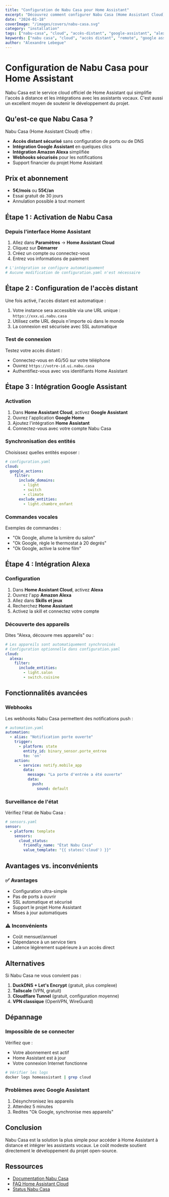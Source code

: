 ```yaml
---
title: "Configuration de Nabu Casa pour Home Assistant"
excerpt: "Découvrez comment configurer Nabu Casa (Home Assistant Cloud) pour un accès sécurisé à distance et profiter de l'intégration Google Assistant et Alexa sans configuration complexe."
date: "2024-01-18"
coverImage: "/images/covers/nabu-casa.svg"
category: "installation"
tags: ["nabu-casa", "cloud", "accès-distant", "google-assistant", "alexa"]
keywords: ["nabu casa", "cloud", "accès distant", "remote", "google assistant", "alexa", "configuration"]
author: "Alexandre Lebegue"
---
```


# Configuration de Nabu Casa pour Home Assistant

Nabu Casa est le service cloud officiel de Home Assistant qui simplifie l'accès à distance et les intégrations avec les assistants vocaux. C'est aussi un excellent moyen de soutenir le développement du projet.

## Qu'est-ce que Nabu Casa ?

Nabu Casa (Home Assistant Cloud) offre :

- **Accès distant sécurisé** sans configuration de ports ou de DNS
- **Intégration Google Assistant** en quelques clics
- **Intégration Amazon Alexa** simplifiée
- **Webhooks sécurisés** pour les notifications
- Support financier du projet Home Assistant

## Prix et abonnement

- **5€/mois** ou **55€/an**
- Essai gratuit de 30 jours
- Annulation possible à tout moment

## Étape 1 : Activation de Nabu Casa

### Depuis l'interface Home Assistant

1. Allez dans **Paramètres** → **Home Assistant Cloud**
2. Cliquez sur **Démarrer**
3. Créez un compte ou connectez-vous
4. Entrez vos informations de paiement

```yaml
# L'intégration se configure automatiquement
# Aucune modification de configuration.yaml n'est nécessaire
```

## Étape 2 : Configuration de l'accès distant

Une fois activé, l'accès distant est automatique :

1. Votre instance sera accessible via une URL unique : `https://xxx.ui.nabu.casa`
2. Utilisez cette URL depuis n'importe où dans le monde
3. La connexion est sécurisée avec SSL automatique

### Test de connexion

Testez votre accès distant :

- Connectez-vous en 4G/5G sur votre téléphone
- Ouvrez `https://votre-id.ui.nabu.casa`
- Authentifiez-vous avec vos identifiants Home Assistant

## Étape 3 : Intégration Google Assistant

### Activation

1. Dans **Home Assistant Cloud**, activez **Google Assistant**
2. Ouvrez l'application **Google Home**
3. Ajoutez l'intégration **Home Assistant**
4. Connectez-vous avec votre compte Nabu Casa

### Synchronisation des entités

Choisissez quelles entités exposer :

```yaml
# configuration.yaml
cloud:
  google_actions:
    filter:
      include_domains:
        - light
        - switch
        - climate
      exclude_entities:
        - light.chambre_enfant
```

### Commandes vocales

Exemples de commandes :

- "Ok Google, allume la lumière du salon"
- "Ok Google, règle le thermostat à 20 degrés"
- "Ok Google, active la scène film"

## Étape 4 : Intégration Alexa

### Configuration

1. Dans **Home Assistant Cloud**, activez **Alexa**
2. Ouvrez l'app **Amazon Alexa**
3. Allez dans **Skills et jeux**
4. Recherchez **Home Assistant**
5. Activez la skill et connectez votre compte

### Découverte des appareils

Dites "Alexa, découvre mes appareils" ou :

```yaml
# Les appareils sont automatiquement synchronisés
# Configuration optionnelle dans configuration.yaml
cloud:
  alexa:
    filter:
      include_entities:
        - light.salon
        - switch.cuisine
```

## Fonctionnalités avancées

### Webhooks

Les webhooks Nabu Casa permettent des notifications push :

```yaml
# automation.yaml
automation:
  - alias: "Notification porte ouverte"
    trigger:
      - platform: state
        entity_id: binary_sensor.porte_entree
        to: 'on'
    action:
      - service: notify.mobile_app
        data:
          message: "La porte d'entrée a été ouverte"
          data:
            push:
              sound: default
```

### Surveillance de l'état

Vérifiez l'état de Nabu Casa :

```yaml
# sensors.yaml
sensor:
  - platform: template
    sensors:
      cloud_status:
        friendly_name: "État Nabu Casa"
        value_template: "{{ states('cloud') }}"
```

## Avantages vs. inconvénients

### ✅ Avantages

- Configuration ultra-simple
- Pas de ports à ouvrir
- SSL automatique et sécurisé
- Support le projet Home Assistant
- Mises à jour automatiques

### ⚠️ Inconvénients

- Coût mensuel/annuel
- Dépendance à un service tiers
- Latence légèrement supérieure à un accès direct

## Alternatives

Si Nabu Casa ne vous convient pas :

1. **DuckDNS + Let's Encrypt** (gratuit, plus complexe)
2. **Tailscale** (VPN, gratuit)
3. **Cloudflare Tunnel** (gratuit, configuration moyenne)
4. **VPN classique** (OpenVPN, WireGuard)

## Dépannage

### Impossible de se connecter

Vérifiez que :

- Votre abonnement est actif
- Home Assistant est à jour
- Votre connexion Internet fonctionne

```bash
# Vérifier les logs
docker logs homeassistant | grep cloud
```

### Problèmes avec Google Assistant

1. Désynchronisez les appareils
2. Attendez 5 minutes
3. Redites "Ok Google, synchronise mes appareils"

## Conclusion

Nabu Casa est la solution la plus simple pour accéder à Home Assistant à distance et intégrer les assistants vocaux. Le coût modeste soutient directement le développement du projet open-source.

## Ressources

- [Documentation Nabu Casa](https://www.nabucasa.com/)
- [FAQ Home Assistant Cloud](https://www.home-assistant.io/cloud/faq/)
- [Status Nabu Casa](https://status.nabucasa.com/)